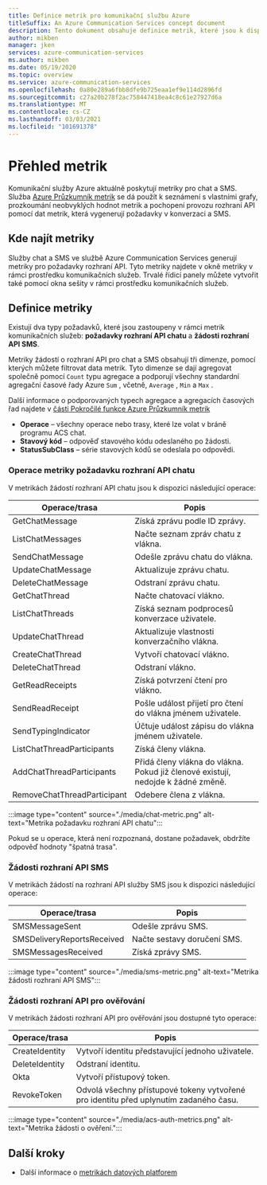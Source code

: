 ```yaml
---
title: Definice metrik pro komunikační službu Azure
titleSuffix: An Azure Communication Services concept document
description: Tento dokument obsahuje definice metrik, které jsou k dispozici v Azure Portal.
author: mikben
manager: jken
services: azure-communication-services
ms.author: mikben
ms.date: 05/19/2020
ms.topic: overview
ms.service: azure-communication-services
ms.openlocfilehash: 0a80e289a6fbb8dfe9b725eaa1ef9e114d2896fd
ms.sourcegitcommit: c27a20b278f2ac758447418ea4c8c61e27927d6a
ms.translationtype: MT
ms.contentlocale: cs-CZ
ms.lasthandoff: 03/03/2021
ms.locfileid: "101691378"
---
```

# <a name="metrics-overview"></a>Přehled metrik

Komunikační služby Azure aktuálně poskytují metriky pro chat a SMS. Služba [Azure Průzkumník metrik](../../azure-monitor/essentials/metrics-getting-started.md) se dá použít k seznámení s vlastními grafy, prozkoumání neobvyklých hodnot metrik a pochopení provozu rozhraní API pomocí dat metrik, která vygenerují požadavky v konverzaci a SMS.

## <a name="where-to-find-metrics"></a>Kde najít metriky

Služby chat a SMS ve službě Azure Communication Services generují metriky pro požadavky rozhraní API. Tyto metriky najdete v okně metriky v rámci prostředku komunikačních služeb. Trvalé řídicí panely můžete vytvořit také pomocí okna sešity v rámci prostředku komunikačních služeb.

## <a name="metric-definitions"></a>Definice metriky

Existují dva typy požadavků, které jsou zastoupeny v rámci metrik komunikačních služeb: **požadavky rozhraní API chatu** a **žádosti rozhraní API SMS**.

Metriky žádostí o rozhraní API pro chat a SMS obsahují tři dimenze, pomocí kterých můžete filtrovat data metrik. Tyto dimenze se dají agregovat společně pomocí `Count` typu agregace a podporují všechny standardní agregační časové řady Azure `Sum` , včetně, `Average` , `Min` a `Max` .

Další informace o podporovaných typech agregace a agregacích časových řad najdete v [části Pokročilé funkce Azure Průzkumník metrik](../../azure-monitor/essentials/metrics-charts.md#aggregation)

- **Operace** – všechny operace nebo trasy, které lze volat v bráně programu ACS chat.
- **Stavový kód** – odpověď stavového kódu odeslaného po žádosti.
- **StatusSubClass** – série stavových kódů se odeslala po odpovědi. 


### <a name="chat-api-request-metric-operations"></a>Operace metriky požadavku rozhraní API chatu

V metrikách žádostí rozhraní API chatu jsou k dispozici následující operace:

| Operace/trasa    | Popis                                                                                    |
| -------------------- | ---------------------------------------------------------------------------------------------- |
| GetChatMessage       | Získá zprávu podle ID zprávy. |
| ListChatMessages     | Načte seznam zpráv chatu z vlákna. |
| SendChatMessage      | Odešle zprávu chatu do vlákna. |
| UpdateChatMessage    | Aktualizuje zprávu chatu. |
| DeleteChatMessage    | Odstraní zprávu chatu. |
| GetChatThread        | Načte chatovací vlákno. |
| ListChatThreads      | Získá seznam podprocesů konverzace uživatele. |
| UpdateChatThread     | Aktualizuje vlastnosti konverzačního vlákna. |
| CreateChatThread     | Vytvoří chatovací vlákno. |
| DeleteChatThread     | Odstraní vlákno. |
| GetReadReceipts      | Získá potvrzení čtení pro vlákno. |
| SendReadReceipt      | Pošle událost přijetí pro čtení do vlákna jménem uživatele. |
| SendTypingIndicator           | Účtuje událost zápisu do vlákna jménem uživatele. |
| ListChatThreadParticipants    | Získá členy vlákna. |
| AddChatThreadParticipants     | Přidá členy vlákna do vlákna. Pokud již členové existují, nedojde k žádné změně. |
| RemoveChatThreadParticipant   | Odebere člena z vlákna. |

:::image type="content" source="./media/chat-metric.png" alt-text="Metrika požadavku rozhraní API chatu":::

Pokud se u operace, která není rozpoznaná, dostane požadavek, obdržíte odpověď hodnoty "špatná trasa".

### <a name="sms-api-requests"></a>Žádosti rozhraní API SMS

V metrikách žádostí na rozhraní API služby SMS jsou k dispozici následující operace:

| Operace/trasa    | Popis                                                                                    |
| -------------------- | ---------------------------------------------------------------------------------------------- |
| SMSMessageSent       | Odešle zprávu SMS. |
| SMSDeliveryReportsReceived     | Načte sestavy doručení SMS. |
| SMSMessagesReceived      | Získá zprávy SMS. |


:::image type="content" source="./media/sms-metric.png" alt-text="Metrika žádosti rozhraní API SMS":::

### <a name="authentication-api-requests"></a>Žádosti rozhraní API pro ověřování

V metrikách žádosti rozhraní API pro ověřování jsou dostupné tyto operace:

| Operace/trasa    | Popis                                                                                    |
| -------------------- | ---------------------------------------------------------------------------------------------- |
| CreateIdentity       | Vytvoří identitu představující jednoho uživatele. |
| DeleteIdentity       | Odstraní identitu. |
| Okta          | Vytvoří přístupový token. |
| RevokeToken          | Odvolá všechny přístupové tokeny vytvořené pro identitu před uplynutím zadaného času. |

:::image type="content" source="./media/acs-auth-metrics.png" alt-text="Metrika žádosti o ověření.":::

## <a name="next-steps"></a>Další kroky

- Další informace o [metrikách datových platforem](../../azure-monitor/essentials/data-platform-metrics.md)
